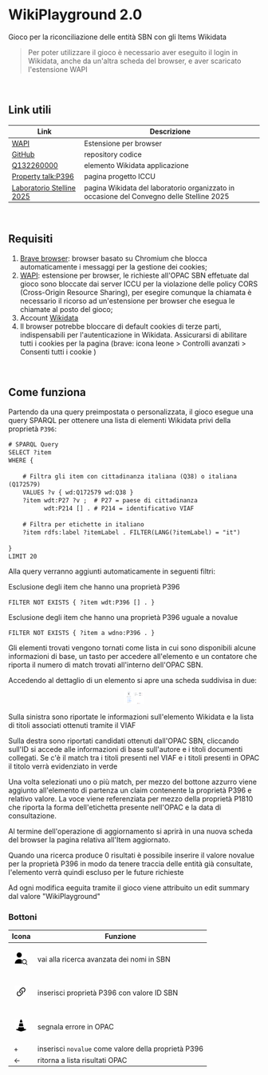 # WikiPlayground 2.0
Gioco per la riconciliazione delle entità SBN con gli Items Wikidata

> Per poter utilizzare il gioco è necessario aver eseguito il login in Wikidata, anche da un'altra scheda del browser, e aver scaricato l'estensione WAPI
<br>

## Link utili
| Link | Descrizione |
| --- | --- |
| [WAPI](https://chromewebstore.google.com/detail/lmjpfcjpoifmnfenlbnmgijkegiddmjg) | Estensione per browser |
| [GitHub](https://github.com/logo94/WikiPlayground2.0) | repository codice |
| [Q132260000](https://www.wikidata.org/wiki/Q132260000) | elemento Wikidata applicazione |
| [Property talk:P396](https://www.wikidata.org/wiki/Property_talk:P396) | pagina progetto ICCU |
| [Laboratorio Stelline 2025](https://github.com/labaib/WikiPlayground) | pagina Wikidata del laboratorio organizzato in occasione del Convegno delle Stelline 2025 |
<br>

## Requisiti
1. [Brave browser](https://brave.com/download/): browser basato su Chromium che blocca automaticamente i messaggi per la gestione dei cookies;
2. [WAPI](https://chromewebstore.google.com/detail/lmjpfcjpoifmnfenlbnmgijkegiddmjg): estensione per browser, le richieste all'OPAC SBN effetuate dal gioco sono bloccate dai server ICCU per la violazione delle policy CORS (Cross-Origin Resource Sharing), per esegire comunque la chiamata è necessario il ricorso ad un'estensione per browser che esegua le chiamate al posto del gioco;
3. Account [Wikidata](https://www.wikidata.org/w/index.php?&title=Special:UserLogin)
4. Il browser potrebbe bloccare di default cookies di terze parti, indispensabili per l'autenticazione in Wikidata. Assicurarsi di abilitare tutti i cookies per la pagina (brave: icona leone > Controlli avanzati > Consenti tutti i cookie )
<br>

## Come funziona
Partendo da una query preimpostata o personalizzata, il gioco esegue una query SPARQL per ottenere una lista di elementi Wikidata privi della proprietà `P396`:

```
# SPARQL Query
SELECT ?item
WHERE {

    # Filtra gli item con cittadinanza italiana (Q38) o italiana (Q172579)
    VALUES ?v { wd:Q172579 wd:Q38 }
    ?item wdt:P27 ?v ;  # P27 = paese di cittadinanza
          wdt:P214 [] . # P214 = identificativo VIAF

    # Filtra per etichette in italiano
    ?item rdfs:label ?itemLabel . FILTER(LANG(?itemLabel) = "it")

}
LIMIT 20
```
Alla query verranno aggiunti automaticamente in seguenti filtri:

Esclusione degli item che hanno una proprietà P396
```
FILTER NOT EXISTS { ?item wdt:P396 [] . }
```

Esclusione degli item che hanno una proprietà P396 uguale a novalue
```
FILTER NOT EXISTS { ?item a wdno:P396 . }
```

Gli elementi trovati vengono tornati come lista in cui sono disponibili alcune informazioni di base, un tasto per accedere all'elemento e un contatore che riporta il numero di match trovati all'interno dell'OPAC SBN.

Accedendo al dettaglio di un elemento si apre una scheda suddivisa in due: 

<div align="center"><img height="25" src="img/tabs_screen.png"></div>

Sulla sinistra sono riportate le informazioni sull'elemento Wikidata e la lista di titoli associati ottenuti tramite il VIAF

Sulla destra sono riportati candidati ottenuti dall'OPAC SBN, cliccando sull'ID si accede alle informazioni di base sull'autore e i titoli documenti collegati. Se c'è il match tra i titoli presenti nel VIAF e i titoli presenti in OPAC il titolo verrà evidenziato in verde

Una volta selezionati uno o più match, per mezzo del bottone azzurro viene aggiunto all'elemento di partenza un claim contenente la proprietà P396 e relativo valore. La voce viene referenziata per mezzo della proprietà P1810 che riporta la forma dell'etichetta presente nell'OPAC e la data di consultazione. 

Al termine dell'operazione di aggiornamento si aprirà in una nuova scheda del browser la pagina relativa all'Item aggiornato.

Quando una ricerca produce 0 risultati è possibile inserire il valore novalue per la proprietà P396 in modo da tenere traccia delle entità già consultate, l'elemento verrà quindi escluso per le future richieste

Ad ogni modifica eeguita tramite il gioco viene attribuito un edit summary dal valore "WikiPlayground"
<br>


### Bottoni
| Icona | Funzione |
| --- | --- | 
| &nbsp;<div align="center"><img height="25" src="img/user.png"></div>&nbsp; | vai alla ricerca avanzata dei nomi in SBN |
| &nbsp;<div align="center"><img height="25" src="img/link-45deg.svg"></div>&nbsp; | inserisci proprietà P396 con valore ID SBN |
| &nbsp;<div align="center"><img height="25" src="img/cone-striped.svg"></div>&nbsp; | segnala errore in OPAC |
| &nbsp;+&nbsp; | inserisci `novalue` come valore della proprietà P396  |
| &nbsp;<-&nbsp; | ritorna a lista risultati OPAC |
<br>

